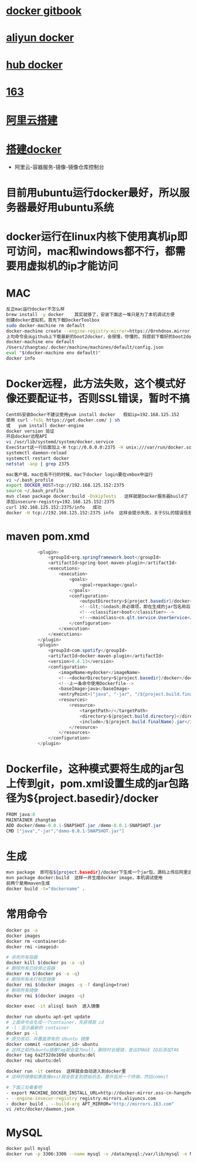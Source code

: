 # [docker gitbook](https://www.gitbook.com/book/yeasy/docker_practice/details)
# [aliyun docker](https://dev.aliyun.com/search.html)
# [hub docker](https://hub.docker.com/explore/)
# [163](https://c.163.com/hub#/m/home/)
# [阿里云搭建](https://yq.aliyun.com/articles/57265?spm=5176.100239.blogcont57276.11.Del2Z4)
# [搭建docker](http://morning.work/page/2016-01/deploying-your-own-private-docker-registry.html)
- 阿里云-容器服务-镜像-镜像仓库控制台  

# 目前用ubuntu运行docker最好，所以服务器最好用ubuntu系统
# docker运行在linux内核下使用真机ip即可访问，mac和windows都不行，都需要用虚拟机的ip才能访问
# MAC
```sh
反正mac运行docker不怎么样
brew install -y docker    其实就够了，安装下面这一堆只是为了本机调试方便
创建docker虚拟机，首先下载DockerToolbox
sudo docker-machine rm default
docker-machine create --engine-registry-mirror=https://0rnhdnox.mirror.aliyuncs.com --engine-insecure-registry=192.168.125.152：2375 -d virtualbox default
上句命令会从github上下载最新的boot2docker，会很慢，你懂的，将提前下载好的boot2docker.iso复制到提示的缓存路径下/Users/zhangtao/.docker/machine/cache/
docker-machine env default
/Users/zhangtao/.docker/machine/machines/default/config.json
eval "$(docker-machine env default)"
docker info
```
# Docker远程，此方法失败，这个模式好像还要配证书，否则SSL错误，暂时不搞
```sh
CentOS安装Docker不建议使用yum install docker   假如ip=192.168.125.152
使用 curl -fsSL https://get.docker.com/ | sh
或   yum install docker-engine
docker version 验证
开启docker远程API
vi /usr/lib/systemd/system/docker.service
ExecStart这一行后面加上-H tcp://0.0.0.0:2375 -H unix:///var/run/docker.sock 
systemctl daemon-reload
systemctl restart docker
netstat -anp | grep 2375

mac客户端，mac也有不行的时候，mac下docker login要在vmbox中运行
vi ~/.bash_profile
export DOCKER_HOST=tcp://192.168.125.152:2375
source ~/.bash_profile
mvn clean package docker:build -DskipTests   这样就是Docker服务器build了
添加insecure-registry=192.168.125.152:2375
curl 192.168.125.152:2375/info   成功
docker -H tcp://192.168.125.152:2375 info  这样会提示失败，关于SSL的错误信息，应该是证书没有配置
```
# maven pom.xmd
```java
            <plugin>
				<groupId>org.springframework.boot</groupId>
				<artifactId>spring-boot-maven-plugin</artifactId>
				<executions>
					<execution>
						<goals>
							<goal>repackage</goal>
						</goals>
						<configuration>
							<outputDirectory>${project.basedir}/docker</outputDirectory>
							<!--&lt;!&ndash;非必填项，即在生成的jar包名称后面追加该分类名称&ndash;&gt;-->
							<!--<classifier>boot</classifier>-->
							<!--<mainClass>cn.qlt.service.UserService</mainClass>-->
						</configuration>
					</execution>
				</executions>
			</plugin>
            <plugin>
                <groupId>com.spotify</groupId>
                <artifactId>docker-maven-plugin</artifactId>
                <version>0.4.13</version>
                <configuration>
                    <imageName>mydocker</imageName>
                    <!--<dockerDirectory>${project.basedir}/docker</dockerDirectory>-->
                    <!--上一条命令使用Dockerfile-->
                    <baseImage>java</baseImage>
                    <entryPoint>["java", "-jar", "/${project.build.finalName}.jar"]</entryPoint>
                    <resources>
                        <resource>
                            <targetPath>/</targetPath>
                            <directory>${project.build.directory}</directory>
                            <include>/${project.build.finalName}.jar</include>
                        </resource>
                    </resources>
                </configuration>
            </plugin>
```
# Dockerfile，这种模式要将生成的jar包上传到git，pom.xml设置生成的jar包路径为${project.basedir}/docker
```java
FROM java:8
MAINTAINER zhangtao  
ADD docker/demo-0.0.1-SNAPSHOT.jar /demo-0.0.1-SNAPSHOT.jar
CMD ["java","-jar","demo-0.0.1-SNAPSHOT.jar"]
```
# 生成
```sh
mvn package  即可在${project.basedir}/docker下生成一个jar包，源码上传后阿里云会自动生成一个镜像
mvn package docker:build  这样一并生成docker image，本机调试使用
前两个是用maven生成
docker build -t="dockername" .
```
# 常用命令
```sh
docker ps -a
docker images
docker rm <containerid>
docker rmi <imageid>

# 杀死所有容器
docker kill $(docker ps -a -q)
# 删除所有已经停止容器
docker rm $(docker ps -a -q)
# 删除所有未打标签镜像
docker rmi $(docker images -q -f dangling=true)
# 删除所有镜像
docker rmi $(docker images -q)

docker exec -it alisql bash  进入镜像

docker run ubuntu apt-get update
# 上面命令会生成一个container，先获得其 id
# -l：显示最新的 container
docker ps -l
# 提交改动，并覆盖原有的 Ubuntu 镜像
docker commit <container_id> ubuntu
# 这样之前的ubuntu镜像Tag就会变为null，删除时会报错，查出IMAGE ID后添加TAG
docker tag 6a2f32de169d ubuntu:del
docker rmi ubuntu:del

docker run -it centos  这样就会自动进入到docker里
# 这样的镜像如果直接exit就会恢复到原始状态，要开启另一个终端，然后commit

# 下面三句看看吧
- export MACHINE_DOCKER_INSTALL_URL=http://docker-mirror.oss-cn-hangzhou.aliyuncs.com
- --engine-insecur-registry registry.mirrors.aliyuncs.com
- docker build . --build-arg APT_MIRROR="http://mirrors.163.com"
vi /etc/docker/daemon.json
```
# MySQL
```sh
docker pull mysql
docker run -p 3306:3306 --name mysql -v /data/mysql:/var/lib/mysql -e MYSQL_ROOT_PASSWORD=19820108 -eMYSQL_DATABASE=testDB -e MYSQL_USER=testuser -e MYSQL_PASSWORD=12345678 --restart=always -d mysql
```






